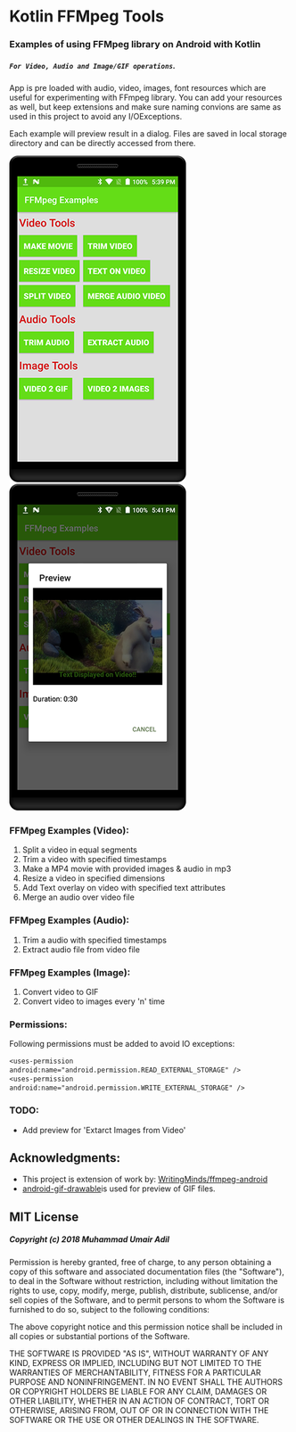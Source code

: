# Kotlin FFMpeg Tools 
### Examples of using FFMpeg library on Android with Kotlin
##### `For Video, Audio and Image/GIF operations`. 

App is pre loaded with audio, video, images, font resources which are useful for experimenting with FFmpeg library. You can add your resources as well, but keep extensions and make sure naming convions are same as used in this project to avoid any I/OExceptions.

Each example will preview result in a dialog. Files are saved in local storage directory and can be directly accessed from there.

![Image1](pictures/image1.png)
![Image2](pictures/image2.png)

### FFMpeg Examples (Video):

1. Split a video in equal segments
2. Trim a video with specified timestamps
3. Make a MP4 movie with provided images & audio in mp3
4. Resize a video in specified dimensions
5. Add Text overlay on video with specified text attributes
6. Merge an audio over video file

### FFMpeg Examples (Audio):

1. Trim a audio with specified timestamps
2. Extract audio file from video file

### FFMpeg Examples (Image):

1. Convert video to GIF 
2. Convert video to images every 'n' time

### Permissions:

Following permissions must be added to avoid IO exceptions:

    <uses-permission android:name="android.permission.READ_EXTERNAL_STORAGE" />
    <uses-permission android:name="android.permission.WRITE_EXTERNAL_STORAGE" />

### TODO:

* Add preview for 'Extarct Images from Video'

## Acknowledgments:
* This project is extension of work by: [WritingMinds/ffmpeg-android](https://github.com/WritingMinds/ffmpeg-android)
* [android-gif-drawable](https://github.com/koral--/android-gif-drawable?utm_source=android-arsenal.com&utm_medium=referral&utm_campaign=1147)is used for preview of GIF files.

## MIT License

##### Copyright (c) 2018 Muhammad Umair Adil

Permission is hereby granted, free of charge, to any person obtaining a copy of this software and associated documentation files (the "Software"), to deal in the Software without restriction, including without limitation the rights to use, copy, modify, merge, publish, distribute, sublicense, and/or sell copies of the Software, and to permit persons to whom the Software is furnished to do so, subject to the following conditions:

The above copyright notice and this permission notice shall be included in all copies or substantial portions of the Software.

THE SOFTWARE IS PROVIDED "AS IS", WITHOUT WARRANTY OF ANY KIND, EXPRESS OR IMPLIED, INCLUDING BUT NOT LIMITED TO THE WARRANTIES OF MERCHANTABILITY, FITNESS FOR A PARTICULAR PURPOSE AND NONINFRINGEMENT. IN NO EVENT SHALL THE AUTHORS OR COPYRIGHT HOLDERS BE LIABLE FOR ANY CLAIM, DAMAGES OR OTHER LIABILITY, WHETHER IN AN ACTION OF CONTRACT, TORT OR OTHERWISE, ARISING FROM, OUT OF OR IN CONNECTION WITH THE SOFTWARE OR THE USE OR OTHER DEALINGS IN THE SOFTWARE.
